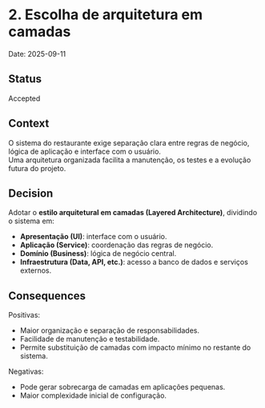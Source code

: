 # 2. Escolha de arquitetura em camadas

Date: 2025-09-11

## Status
Accepted

## Context
O sistema do restaurante exige separação clara entre regras de negócio, lógica de aplicação e interface com o usuário.  
Uma arquitetura organizada facilita a manutenção, os testes e a evolução futura do projeto.

## Decision
Adotar o **estilo arquitetural em camadas (Layered Architecture)**, dividindo o sistema em:
- **Apresentação (UI)**: interface com o usuário.
- **Aplicação (Service)**: coordenação das regras de negócio.
- **Domínio (Business)**: lógica de negócio central.
- **Infraestrutura (Data, API, etc.)**: acesso a banco de dados e serviços externos.

## Consequences
Positivas:
- Maior organização e separação de responsabilidades.
- Facilidade de manutenção e testabilidade.
- Permite substituição de camadas com impacto mínimo no restante do sistema.

Negativas:
- Pode gerar sobrecarga de camadas em aplicações pequenas.
- Maior complexidade inicial de configuração.